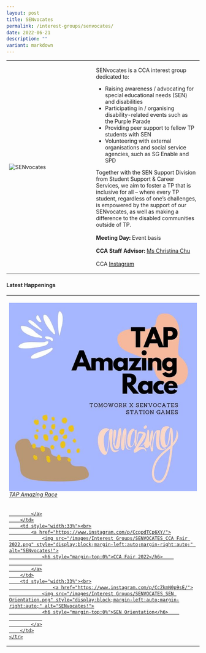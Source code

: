 ```yaml
---
layout: post
title: SENvocates
permalink: /interest-groups/senvocates/
date: 2022-06-21
description: ""
variant: markdown
---
```

<div>
    <table>
        <tbody><tr>
            <td style="width:45%"><img src="https://hosting.photobucket.com/images/i/tracyng81/SENvocates_2.jpeg?width=590&amp;height=590&amp;fit=bounds" style="display:block;margin-left:auto;margin-right:auto;" alt="SENvocates"></td>
            <td>
                <p>
                    SENvocates is a CCA interest group dedicated to:<br>
                    </p><ul>
                        <li>Raising awareness / advocating for special educational needs (SEN) and disabilities</li>
                        <li>Participating in / organising disability-related events such as the Purple Parade</li>
                        <li>Providing peer support to fellow TP students with SEN</li>
											<li>Volunteering with external organisations and social service agencies, such as SG Enable and SPD</li>
                     </ul>
                 <p></p>
                 <p>
                 Together with the SEN Support Division from Student Support &amp; Career Services, we aim to foster a TP that is inclusive for all – where every TP student, regardless of one’s challenges, is empowered by the support of our SENvocates, as well as making a difference to the disabled communities outside of TP.<br>
									 <br>
                    <b>Meeting Day:</b> Event basis<br>
                    <br>
                    <b>CCA Staff Advisor:</b> <a href="mailto:Christina_CHU@tp.edu.sg">Ms Christina Chu</a><br>
                    <br>
                    CCA <a href="https://www.instagram.com/senvocates/">Instagram</a>
                </p>
            </td>
        </tr>
    </tbody></table>
</div>

#### Latest Happenings

<table>
    <tbody><tr>
        <td style="width:33%"><br>
            <a href="https://www.instagram.com/p/CdvHcGmJJlX/">
                <img src="/images/Interest Groups/SENVOCATES_TAP Amazing Race.png" style="display:block;margin-left:auto;margin-right:auto;" alt="SENvocates!">
                <h6 style="margin-top:0%">TAP Amazing Race</h6>
                
            </a>
        </td>
        <td style="width:33%"><br>
            <a href="https://www.instagram.com/p/CcppdTCp6XY/">
                <img src="/images/Interest Groups/SENVOCATES_CCA Fair 2022.png" style="display:block;margin-left:auto;margin-right:auto;" alt="SENvocates!">
                <h6 style="margin-top:0%">CCA Fair 2022</h6>    
                
            </a>
        </td>
        <td style="width:33%"><br>
					<a href="https://www.instagram.com/p/CcZkmN0p9sE/">
                <img src="/images/Interest Groups/SENVOCATES_SEN Orientation.png" style="display:block;margin-left:auto;margin-right:auto;" alt="SENvocates!">
                <h6 style="margin-top:0%">SEN Orientation</h6>    
                
            </a>
        </td>
    </tr>
</tbody></table>